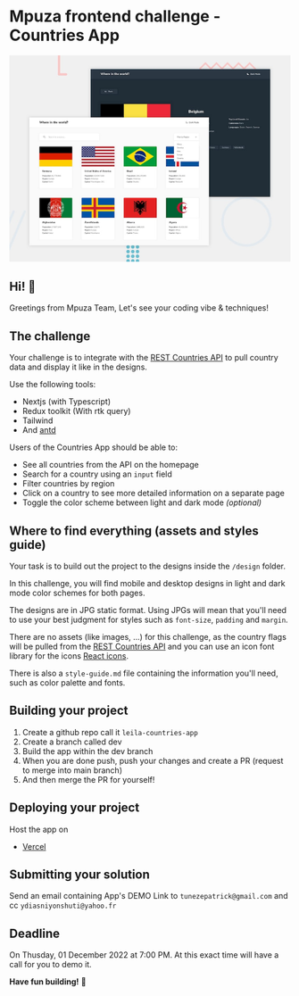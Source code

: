 # Mpuza frontend challenge - Countries App

![Countries App](./design/desktop-preview.jpg)

## Hi! 👋

Greetings from Mpuza Team, Let's see your coding vibe & techniques!

## The challenge

Your challenge is to integrate with the [REST Countries API](https://restcountries.com) to pull country data and display it like in the designs.

Use the following tools:

- Nextjs (with Typescript)
- Redux toolkit (With rtk query)
- Tailwind
- And [antd](https://ant.design)

Users of the Countries App should be able to:

- See all countries from the API on the homepage
- Search for a country using an `input` field
- Filter countries by region
- Click on a country to see more detailed information on a separate page
- Toggle the color scheme between light and dark mode _(optional)_

## Where to find everything (assets and styles guide)

Your task is to build out the project to the designs inside the `/design` folder.

In this challenge, you will find mobile and desktop designs in light and dark mode color schemes for both pages.

The designs are in JPG static format. Using JPGs will mean that you'll need to use your best judgment for styles such as `font-size`, `padding` and `margin`.

There are no assets (like images, ...) for this challenge, as the country flags will be pulled from the [REST Countries API](https://restcountries.com) and you can use an icon font library for the icons [React icons](https://react-icons.github.io/react-icons/).

There is also a `style-guide.md` file containing the information you'll need, such as color palette and fonts.

## Building your project

1. Create a github repo call it `leila-countries-app`
2. Create a branch called dev
3. Build the app within the dev branch
4. When you are done push, push your changes and create a PR (request to merge into main branch)
5. And then merge the PR for yourself!

## Deploying your project

Host the app on

- [Vercel](https://vercel.com/)

## Submitting your solution

Send an email containing App's DEMO Link to `tunezepatrick@gmail.com` and cc `ydiasniyonshuti@yahoo.fr`

## Deadline

On Thusday, 01 December 2022 at 7:00 PM. At this exact time will have a call for you to demo it.

**Have fun building!** 🚀
